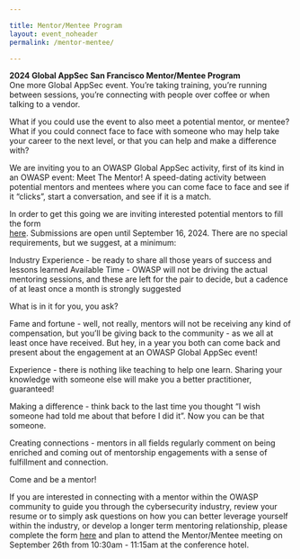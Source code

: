 ```yaml
---

title: Mentor/Mentee Program
layout: event_noheader
permalink: /mentor-mentee/

---
```

**2024 Global AppSec San Francisco Mentor/Mentee Program**<br>
One more Global AppSec event. 
You’re taking training, you’re running between sessions, you’re connecting with people over coffee or when talking to a vendor. 

What if you could use the event to also meet a potential mentor, or mentee? 
What if you could connect face to face with someone who may help take your career to the next level, or that you can help and make a difference with?

We are inviting you to an OWASP Global AppSec activity, first of its kind in an OWASP event: Meet The Mentor! A speed-dating activity between potential mentors and mentees where you can come face to face and see if it “clicks”, start a conversation, and see if it is a match. 

In order to get this going we are inviting interested potential mentors to fill the form  
<a href="https://owasp.wufoo.com/forms/z1x359bn1e1o0wt/">here</a>. Submissions are open until September 16, 2024. There are no special requirements, but we suggest, at a minimum:

Industry Experience - be ready to share all those years of success and lessons learned 
Available Time - OWASP will not be driving the actual mentoring sessions, and these are left for the pair to decide, but a cadence of at least once a month is strongly suggested

What is in it for you, you ask?

Fame and fortune - well, not really, mentors will not be receiving any kind of compensation, but you’ll be giving back to the community - as we all at least once have received. But hey, in a year you both can come back and present about the engagement at an OWASP Global AppSec event!

Experience - there is nothing like teaching to help one learn. Sharing your knowledge with someone else will make you a better practitioner, guaranteed!

Making a difference - think back to the last time you thought “I wish someone had told me about that before I did it”. Now you can be that someone. 

Creating connections - mentors in all fields regularly comment on being enriched and coming out of mentorship engagements with a sense of fulfillment and connection.

Come and be a mentor!

If you are interested in connecting with a mentor within the OWASP community to guide you through the cybersecurity industry, review your resume or to simply ask questions on how you can better leverage yourself within the industry, or develop a longer term mentoring relationship, please complete the form <a href="https://owasp.wufoo.com/forms/zdjasgf1s616bj/">here</a> and plan to attend the Mentor/Mentee meeting on September 26th from 10:30am - 11:15am at the conference hotel. 
